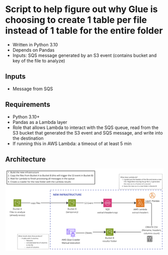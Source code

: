 # Script to help figure out why Glue is choosing to create 1 table per file instead of 1 table for the entire folder
* Written in Python 3.10
* Depends on Pandas
* Inputs: SQS message generated by an S3 event (contains bucket and key of the file to analyze)


## Inputs

* Message from SQS

## Requirements
* Python 3.10+
* Pandas as a Lambda layer
* Role that allows Lambda to interact with the SQS queue, read from the S3 bucket that generated the S3 event and SQS message, and write into the destination
* If running this in AWS Lambda: a timeout of at least 5 min

## Architecture
<img src='get-gzip-headers-architecture.png'>

